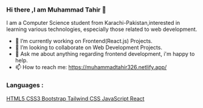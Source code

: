 ### Hi there ,I am Muhammad Tahir 👋
I am a Computer Science student from Karachi-Pakistan,interested in learning various technologies, especially those related to web development.
- 🔭 I’m currently working on Frontend(React.js) Projects.
- 👯 I’m looking to collaborate on Web Development Projects.
- 💬 Ask me about anything regarding frontend development, i'm happy to help.
- 📫 How to reach me: https://muhammadtahir326.netlify.app/ 

### Languages :
[HTML5
CSS3
Bootstrap
Tailwind CSS
JavaScript
React](https://github.com/Tahir326/Tahir326/issues/1#issue-2080328025)




<!--
**Tahir326/Tahir326** is a ✨ _special_ ✨ repository because its `README.md` (this file) appears on your GitHub profile.

Here are some ideas to get you started:

- 🔭 I’m currently working on 
- 🌱 I’m currently learning ...
- 👯 I’m looking to collaborate on ...
- 🤔 I’m looking for help with ...
- 💬 Ask me about ...
- 📫 How to reach me: ...
- 😄 Pronouns: ...
- ⚡ Fun fact: ...
-->
